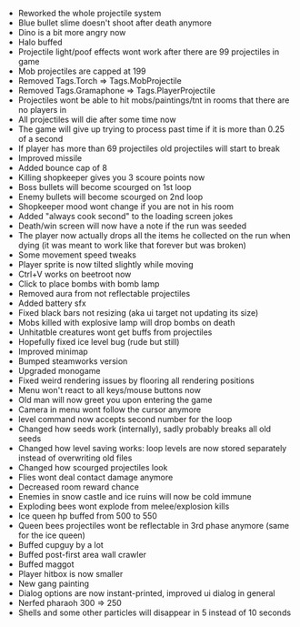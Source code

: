 * Reworked the whole projectile system
* Blue bullet slime doesn't shoot after death anymore
* Dino is a bit more angry now
* Halo buffed
* Projectile light/poof effects wont work after there are 99 projectiles in game
* Mob projectiles are capped at 199
* Removed Tags.Torch => Tags.MobProjectile
* Removed Tags.Gramaphone => Tags.PlayerProjectile 
* Projectiles wont be able to hit mobs/paintings/tnt in rooms that there are no players in
* All projectiles will die after some time now
* The game will give up trying to process past time if it is more than 0.25 of a second
* If player has more than 69 projectiles old projectiles will start to break
* Improved missile
* Added bounce cap of 8
* Killing shopkeeper gives you 3 scoure points now
* Boss bullets will become scourged on 1st loop
* Enemy bullets will become scourged on 2nd loop
* Shopkeeper mood wont change if you are not in his room
* Added "always cook second" to the loading screen jokes
* Death/win screen will now have a note if the run was seeded
* The player now actually drops all the items he collected on the run when dying (it was meant to work like that forever but was broken)
* Some movement speed tweaks
* Player sprite is now tilted slightly while moving
* Ctrl+V works on beetroot now
* Click to place bombs with bomb lamp
* Removed aura from not reflectable projectiles
* Added battery sfx
* Fixed black bars not resizing (aka ui target not updating its size)
* Mobs killed with explosive lamp will drop bombs on death
* Unhitatble creatures wont get buffs from projectiles
* Hopefully fixed ice level bug (rude but still)
* Improved minimap
* Bumped steamworks version
* Upgraded monogame
* Fixed weird rendering issues by flooring all rendering positions
* Menu won't react to all keys/mouse buttons now
* Old man will now greet you upon entering the game
* Camera in menu wont follow the cursor anymore
* level command now accepts second number for the loop
* Changed how seeds work (internally), sadly probably breaks all old seeds
* Changed how level saving works: loop levels are now stored separately instead of overwriting old files
* Changed how scourged projectiles look
* Flies wont deal contact damage anymore
* Decreased room reward chance
* Enemies in snow castle and ice ruins will now be cold immune
* Exploding bees wont explode from melee/explosion kills
* Ice queen hp buffed from 500 to 550
* Queen bees projectiles wont be reflectable in 3rd phase anymore (same for the ice queen)
* Buffed cupguy by a lot
* Buffed post-first area wall crawler
* Buffed maggot
* Player hitbox is now smaller
* New gang painting
* Dialog options are now instant-printed, improved ui dialog in general
* Nerfed pharaoh 300 => 250
* Shells and some other particles will disappear in 5 instead of 10 seconds